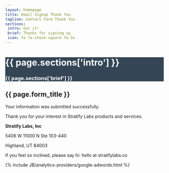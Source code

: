 ```yaml
---
layout: homepage
title: Email Signup Thank You
tagline: Contact Form Thank You
sections:
 intro: Got it!
 brief: Thanks for signing up
 icon: fa fa-check-square fa-5x
---
```


<div style="background: #344555; color: #fff;">
<div class="container">
<div class="row header_row">
		<div class="col-md-3 text-center">
			<h2><i class="{{ page.sections['icon'] }}"></i></h2>
		</div>
		<div class="col-md-9">
			<h1><b>{{ page.sections['intro'] }}</b></h1>
			<h3>{{ page.sections['brief'] }}</h3>
		</div>
	</div>
</div>
</div>

<section class="content-section">
	<div class="container">
		<h2 class="section-heading">{{ page.form_title }}</h2>
    	<div class="alert alert-success" role="alert"> Your information was submitted successfully.</div>
    	<p>Thank you for your interest in Stratify Labs products and services.</p>
      <p><b>Stratify Labs, Inc</b></p>
      <p>5406 W 11000 N Ste 103-440</p>
      <p>Highland, UT 84003</p>
      <div class="alert alert-info">
      <p>If you feel so inclined, please say hi: hello at stratifylabs.co</p>
      </div>
	</div>
</section>

{% include JB/analytics-providers/google-adwords.html %}
